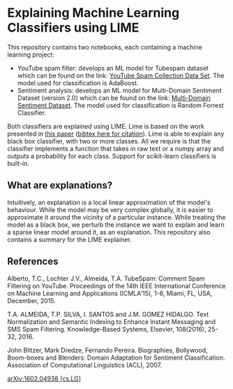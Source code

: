 # Explaining Machine Learning Classifiers using LIME

This repository contains two notebooks, each containing a machine learning project:

- YouTube spam filter: develops an ML model for Tubespam dataset which can be found on the link: [YouTube Spam Collection Data Set](https://archive.ics.uci.edu/ml/datasets/YouTube+Spam+Collection). The model used for classification is AdaBoost.
- Sentiment analysis: develops an ML model for Multi-Domain Sentiment Dataset (version 2.0) which can be found on the link: [Multi-Domain Sentiment Dataset](https://www.cs.jhu.edu/~mdredze/datasets/sentiment/). The model used for classification is Random Forrest Classifier.


Both classifiers are explained using LIME. Lime is based on the work presented in [this paper](https://arxiv.org/abs/1602.04938) ([bibtex here for citation](https://github.com/marcotcr/lime/blob/master/citation.bib)).
Lime is able to explain any black box classifier, with two or more classes. All we require is that the classifier implements a function that takes in raw text or a numpy array and outputs a probability for each class. Support for scikit-learn classifiers is built-in.

## What are explanations?

Intuitively, an explanation is a local linear approximation of the model's behaviour.
While the model may be very complex globally, it is easier to approximate it around the vicinity of a particular instance.
While treating the model as a black box, we perturb the instance we want to explain and learn a sparse linear model around it, as an explanation.
This repository also contains a summary for the LIME explainer.

## References

Alberto, T.C., Lochter J.V., Almeida, T.A. TubeSpam: Comment Spam Filtering on YouTube. Proceedings of the 14th IEEE International Conference on Machine Learning and Applications (ICMLA'15), 1-6, Miami, FL, USA, December, 2015.

T.A. ALMEIDA, T.P. SILVA, I. SANTOS and J.M. GOMEZ HIDALGO. Text Normalization and Semantic Indexing to Enhance Instant Messaging and SMS Spam Filtering. Knowledge-Based Systems, Elsevier, 108(2016), 25-32, 2016.

John Blitzer, Mark Dredze, Fernando Pereira. Biographies, Bollywood, Boom-boxes and Blenders: Domain Adaptation for Sentiment Classification. Association of Computational Linguistics (ACL), 2007.

[arXiv:1602.04938 [cs.LG]](https://doi.org/10.48550/arXiv.1602.04938)

